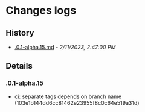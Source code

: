 # Changes logs

## History
- [.0.1-alpha.15.md](#1676101620694)  -  _2/11/2023, 2:47:00 PM_
## Details
<a id="1676101620694"></a>
### .0.1-alpha.15
* ci: separate tags depends on branch name (103e1b144dd6cc81462e23955f8c0c64e519a31d)

